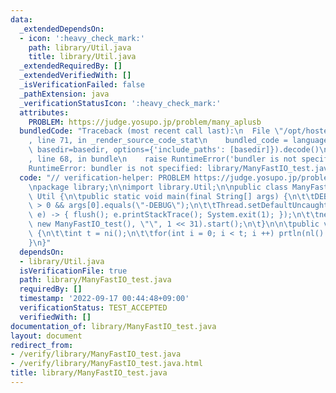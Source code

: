 ```yaml
---
data:
  _extendedDependsOn:
  - icon: ':heavy_check_mark:'
    path: library/Util.java
    title: library/Util.java
  _extendedRequiredBy: []
  _extendedVerifiedWith: []
  _isVerificationFailed: false
  _pathExtension: java
  _verificationStatusIcon: ':heavy_check_mark:'
  attributes:
    PROBLEM: https://judge.yosupo.jp/problem/many_aplusb
  bundledCode: "Traceback (most recent call last):\n  File \"/opt/hostedtoolcache/Python/3.10.6/x64/lib/python3.10/site-packages/onlinejudge_verify/documentation/build.py\"\
    , line 71, in _render_source_code_stat\n    bundled_code = language.bundle(stat.path,\
    \ basedir=basedir, options={'include_paths': [basedir]}).decode()\n  File \"/opt/hostedtoolcache/Python/3.10.6/x64/lib/python3.10/site-packages/onlinejudge_verify/languages/user_defined.py\"\
    , line 68, in bundle\n    raise RuntimeError('bundler is not specified: {}'.format(str(path)))\n\
    RuntimeError: bundler is not specified: library/ManyFastIO_test.java\n"
  code: "// verification-helper: PROBLEM https://judge.yosupo.jp/problem/many_aplusb\n\
    \npackage library;\n\nimport library.Util;\n\npublic class ManyFastIO_test extends\
    \ Util {\n\tpublic static void main(final String[] args) {\n\t\tDEBUG = args.length\
    \ > 0 && args[0].equals(\"-DEBUG\");\n\t\tThread.setDefaultUncaughtExceptionHandler((t,\
    \ e) -> { flush(); e.printStackTrace(); System.exit(1); });\n\t\tnew Thread(null,\
    \ new ManyFastIO_test(), \"\", 1 << 31).start();\n\t}\n\n\tpublic void solve()\
    \ {\n\t\tint t = ni();\n\t\tfor(int i = 0; i < t; i ++) prtln(nl() + nl());\n\t\
    }\n}"
  dependsOn:
  - library/Util.java
  isVerificationFile: true
  path: library/ManyFastIO_test.java
  requiredBy: []
  timestamp: '2022-09-17 00:44:48+09:00'
  verificationStatus: TEST_ACCEPTED
  verifiedWith: []
documentation_of: library/ManyFastIO_test.java
layout: document
redirect_from:
- /verify/library/ManyFastIO_test.java
- /verify/library/ManyFastIO_test.java.html
title: library/ManyFastIO_test.java
---
```

